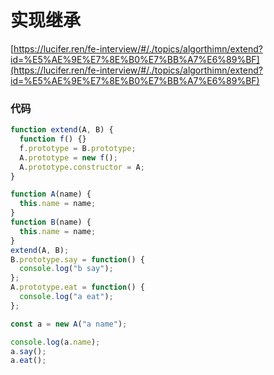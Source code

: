 # 实现继承

[https://lucifer.ren/fe-interview/#/./topics/algorthimn/extend?id=%E5%AE%9E%E7%8E%B0%E7%BB%A7%E6%89%BF](https://lucifer.ren/fe-interview/#/./topics/algorthimn/extend?id=%E5%AE%9E%E7%8E%B0%E7%BB%A7%E6%89%BF)


### 代码

```javascript
function extend(A, B) {
  function f() {}
  f.prototype = B.prototype;
  A.prototype = new f();
  A.prototype.constructor = A;
}

function A(name) {
  this.name = name;
}
function B(name) {
  this.name = name;
}
extend(A, B);
B.prototype.say = function() {
  console.log("b say");
};
A.prototype.eat = function() {
  console.log("a eat");
};

const a = new A("a name");

console.log(a.name);
a.say();
a.eat();

```
